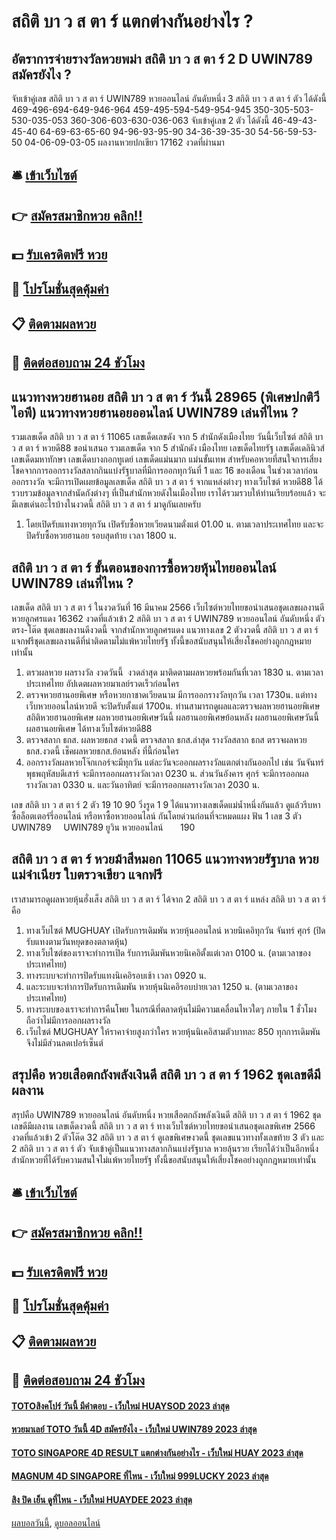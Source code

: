 # สถิติ บา ว ส ตา ร์ แตกต่างกันอย่างไร ?
## อัตราการจ่ายรางวัลหวยพม่า สถิติ บา ว ส ตา ร์ 2 D UWIN789 สมัครยังไง ?
จับเข้าคู่เลข สถิติ บา ว ส ตา ร์ UWIN789 หวยออนไลน์ อันดับหนึ่ง 3 สถิติ บา ว ส ตา ร์ ตัว ได้ดังนี้
469-496-694-649-946-964
459-495-594-549-954-945
350-305-503-530-035-053
360-306-603-630-036-063
จับเข้าคู่เลข 2 ตัว ได้ดังนี้
46-49-43-45-40
64-69-63-65-60
94-96-93-95-90
34-36-39-35-30
54-56-59-53-50
04-06-09-03-05
ผลงานหวยปกเขียว 17162 งวดที่ผ่านมา

## 🛎 [เข้าเว็บไซต์](https://bit.ly/3BG5bNw)
## 👉 [สมัครสมาชิกหวย คลิก!!](https://bit.ly/3BG5bNw)
## 💵 [รับเครดิตฟรี หวย](https://bit.ly/3C3mvgS)
## 👑 [โปรโมชั่นสุดคุ้มค่า](https://bit.ly/3C3mvgS)
## 📋 [ติดตามผลหวย](https://bit.ly/3C3mvgS)
## 📱 [ติดต่อสอบถาม 24 ชัวโมง](https://bit.ly/3C3mvgS)

## แนวทางหวยฮานอย สถิติ บา ว ส ตา ร์ วันนี้ 28965 (พิเศษปกติวีไอพี) แนวทางหวยฮานอยออนไลน์ UWIN789 เล่นที่ไหน ?
รวมเลขเด็ด สถิติ บา ว ส ตา ร์ 11065 เลขเด็ดเลขดัง จาก 5 สำนักดังเมืองไทย วันนี้เว็บไซต์ สถิติ บา ว ส ตา ร์ หวยดี88 ขอนำเสนอ รวมเลขเด็ด จาก 5 สำนักดัง เมืองไทย เลขเด็ดไทยรัฐ เลขเด็ดเดลินิวส์ เลขเด็ดมหาทักษา เลขเด็ดบางกอกทูเดย์ เลขเด็ดแม่นมาก แม่นขั้นเทพ
สำหรับคอหวยที่สนใจการเสี่ยงโชคจากการออกรางวัลสลากกินแบ่งรัฐบาลที่มีการออกทุกวันที่ 1 และ 16 ของเดือน ในช่วงเวลาก่อนออกรางวัล จะมีการเปิดเผยข้อมูลเลขเด็ด สถิติ บา ว ส ตา ร์ จากแหล่งต่างๆ
ทางเว็บไซต์ หวยดี88 ได้รวบรวมข้อมูลจากสำนัดกังต่างๆ ที่เป็นสำนักหวยดังในเมืองไทย เราได้รวมรวบให้ท่านเรียบร้อยแล้ว จะมีเลขเด่นอะไรบ้างในงวดนี้ สถิติ บา ว ส ตา ร์ มาดูกันเลยครับ
1. โดยเปิดรับแทงหวยทุกวัน เปิดรับซื้อหวยเวียดนามตั่งแต่ 01.00 น. ตามเวลาประเทศไทย และจะปิดรับซื้อหวยฮานอย รอบสุดท้าย เวลา 1800 น.

## สถิติ บา ว ส ตา ร์ ขั้นตอนของการซื้อหวยหุ้นไทยออนไลน์ UWIN789 เล่นที่ไหน ?
เลขเด็ด สถิติ บา ว ส ตา ร์ ในงวดวันที่ 16 มีนาคม 2566 เว็บไซต์หวยไทยขอนำเสนอชุดเลขผลงานดี หวยลูกศรแดง 16362 งวดที่แล้วเข้า 2 สถิติ บา ว ส ตา ร์ UWIN789 หวยออนไลน์ อันดับหนึ่ง ตัวตรง-โต๊ด ชุดเลขผลงานดีงวดนี้ จากสำนักหวยลูกศรแดง แนวทางเลข 2 ตัวงวดนี้ สถิติ บา ว ส ตา ร์ แจกฟรีชุดเลขผลงานดีที่น่าติดตามไม่แพ้หวยไทยรัฐ ทั้งนี้ขอสนับสนุนให้เสี่ยงโชคอย่างถูกกฎหมายเท่านั้น
1. ตรวผลหวย ผลรางวัล งวดวันนี้  งวดล่าสุด มาติดตามผลหวยพร้อมกันที่เวลา 1830 น. ตามเวลาประเทศไทย อัปเดตผลหวยมาเลย์รวดเร็วก่อนใคร
2. ตรวจหวยฮานอยพิเศษ หรือหวยกาชาดเวียดนาม มีการออกรางวัลทุกวัน เวลา 1730น. แต่ทางเว็บหวยออนไลน์หวยดี จะปิดรับตั้งแต่ 1700น. ท่านสามารถดูผลและตรวจผลหวยฮานอยพิเศษ สถิติหวยฮานอยพิเศษ ผลหวยฮานอยพิเศษวันนี้ ผลฮานอยพิเศษย้อนหลัง ผลฮานอยพิเศษวันนี้ ผลฮานอยพิเศษ ได้ทางเว็บไซต์หวยดี88
3. ตรวจสลาก ธกส. ผลหวยธกส งวดนี้ ตรวจสลาก ธกส.ล่าสุด รางวัลสลาก ธกส ตรวจผลหวยธกส.งวดนี้ เช็คผลหวยธกส.ย้อนหลัง ที่นี้ก่อนใคร
4. ออกรางวัลผลหวยโจ๊กเกอร์จะมีทุกวัน แต่ละวันจะออกผลรางวัลแตกต่างกันออกไป เช่น วันจันทร์พุธพฤหัสบดีเสาร์ จะมีการออกผลรางวัลเวลา 0230 น. ส่วนวันอังคาร ศุกร์ จะมีการออกผลรางวัลเวลา 0330 น. และวันอาทิตย์ จะมีการออกผลรางวัลเวลา 2030 น.

เลข สถิติ บา ว ส ตา ร์ 2 ตัว 19 10 90
วิ่งรูด 1 9
ได้แนวทางเลขเด็ดแม่น้ำหนึ่งกันแล้ว ดูแล้วรีบหาซื้อล็อตเตอร์รี่ออนไลน์ หรือหาซื้อหวยออนไลน์ กันโดยด่วนก่อนที่จะหมดแผง
ฟัน 1
เลข 3 ตัว UWIN789     UWIN789 ยูวิน หวยออนไลน์       190

## สถิติ บา ว ส ตา ร์ หวยม้าสีหมอก 11065 แนวทางหวยรัฐบาล หวยแม่จำเนียร ใบตรวจเขียว แจกฟรี
เราสามารถดูผลหวยหุ้นฮั่งเส็ง สถิติ บา ว ส ตา ร์ ได้จาก 2 สถิติ บา ว ส ตา ร์ แหล่ง สถิติ บา ว ส ตา ร์ คือ
1. ทางเว็บไซต์ MUGHUAY เปิดรับการเดิมพัน หวยหุ้นออนไลน์ หวยนิเคอิทุกวัน จันทร์ ศุกร์ (ปิดรับแทงตามวันหยุดของตลาดหุ้น)
2. ทางเว็บไซต์ของเราจะทำการเปิด รับการเดิมพันหวยนิเคอิตั้งแต่เวลา 0100 น. (ตามเวลาของประเทศไทย)
3. ทางระบบจะทำการปิดรับแทงนิเคอิรอบเช้า เวลา 0920 น.
4. และระบบจะทำการปิดรับการเดิมพัน หวยหุ้นนิเคอิรอบบ่ายเวลา 1250 น. (ตามเวลาของประเทศไทย)
5. ทางระบบของเราจะทำการคืนโพย ในกรณีที่ตลาดหุ้นไม่มีความเคลื่อนไหวใดๆ ภายใน 1 ชั่วโมง ถือว่าไม่มีการออกผลรางวัล
6. เว็บไซต์ MUGHUAY ให้ราคาจ่ายสูงกว่าใคร หวยหุ้นนิเคอิสามตัวบาทละ 850 ทุกการเดิมพันจึงไม่มีส่วนลดเปอร์เซ็นต์

## สรุปคือ หวยเสือตกถังพลังเงินดี สถิติ บา ว ส ตา ร์ 1962 ชุดเลขดีมีผลงาน
สรุปคือ UWIN789 หวยออนไลน์ อันดับหนึ่ง หวยเสือตกถังพลังเงินดี สถิติ บา ว ส ตา ร์ 1962 ชุดเลขดีมีผลงาน เลขเด็ดงวดนี้ สถิติ บา ว ส ตา ร์ ทางเว็บไซต์หวยไทยขอนำเสนอชุดเลขพิเศษ 2566 งวดที่แล้วเข้า 2 ตัวโต๊ด 32 สถิติ บา ว ส ตา ร์ ดูเลขพิเศษงวดนี้ ชุดเลขแนวทางทั้งเลขท้าย 3 ตัว และ 2 สถิติ บา ว ส ตา ร์ ตัว จับเข้าคู่เป็นแนวทางสลากกินแบ่งรัฐบาล หวยลุ้นรวย เรียกได้ว่าเป็นอีกหนึ่งสำนักหวยที่ได้รับความสนใจไม่แพ้หวยไทยรัฐ ทั้งนี้ขอสนับสนุนให้เสี่ยงโชคอย่างถูกกฎหมายเท่านั้น

## 🛎 [เข้าเว็บไซต์](https://bit.ly/3BG5bNw)
## 👉 [สมัครสมาชิกหวย คลิก!!](https://bit.ly/3BG5bNw)
## 💵 [รับเครดิตฟรี หวย](https://bit.ly/3C3mvgS)
## 👑 [โปรโมชั่นสุดคุ้มค่า](https://bit.ly/3C3mvgS)
## 📋 [ติดตามผลหวย](https://bit.ly/3C3mvgS)
## 📱 [ติดต่อสอบถาม 24 ชัวโมง](https://bit.ly/3C3mvgS)

#### [TOTOสิงคโปร์ วันนี้ มีคำตอบ - เว็บใหม่ HUAYSOD 2023 ล่าสุด](https://atom.io/themes/totoสิงคโปร์%20วันนี้%20มีคำตอบ%20-%20เว็บใหม่%20huaysod%202023%20ล่าสุด)
#### [หวยมาเลย์ TOTO วันนี้ 4D สมัครยังไง - เว็บใหม่ UWIN789 2023 ล่าสุด](https://atom.io/themes/หวยมาเลย์%20toto%20วันนี้%204d%20สมัครยังไง%20-%20เว็บใหม่%20uwin789%202023%20ล่าสุด)
#### [TOTO SINGAPORE 4D RESULT แตกต่างกันอย่างไร - เว็บใหม่ HUAY 2023 ล่าสุด](https://atom.io/themes/toto%20singapore%204d%20result%20แตกต่างกันอย่างไร%20-%20เว็บใหม่%20huay%202023%20ล่าสุด)
#### [MAGNUM 4D SINGAPORE ที่ไหน - เว็บใหม่ 999LUCKY 2023 ล่าสุด](https://atom.io/themes/magnum%204d%20singapore%20ที่ไหน%20-%20เว็บใหม่%20999lucky%202023%20ล่าสุด)
#### [สิง ปิด เย็น ดูที่ไหน - เว็บใหม่ HUAYDEE 2023 ล่าสุด](https://atom.io/themes/สิง%20ปิด%20เย็น%20ดูที่ไหน%20-%20เว็บใหม่%20huaydee%202023%20ล่าสุด)

[ผลบอลวันนี้](https://siamsport.tv "ผลบอลวันนี้"), [ดูบอลออนไลน์](https://siamsport.tv/ดูบอลสด "ดูบอลออนไลน์")